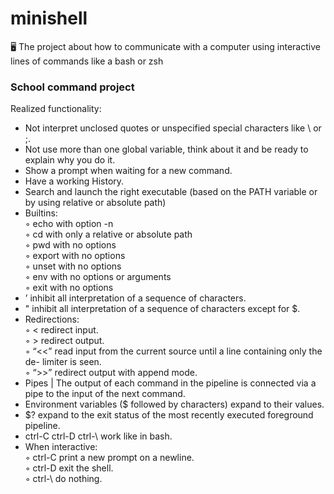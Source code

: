 # minishell

🖥  The project about how to communicate with a computer using interactive lines of commands like a bash or zsh

### School command project

Realized functionality:
* Not interpret unclosed quotes or unspecified special characters like \ or ;.
* Not use more than one global variable, think about it and be ready to explain why you do it.
* Show a prompt when waiting for a new command.
* Have a working History.
* Search and launch the right executable (based on the PATH variable or by using relative or absolute path)
* Builtins:<br/>
◦ echo with option -n<br/>
◦ cd with only a relative or absolute path<br/>
◦ pwd with no options<br/>
◦ export with no options<br/>
◦ unset with no options<br/>
◦ env with no options or arguments<br/>
◦ exit with no options<br/>
* ’ inhibit all interpretation of a sequence of characters.
* " inhibit all interpretation of a sequence of characters except for $.
* Redirections:<br/>
◦ < redirect input. <br/>
◦ > redirect output. <br/>
◦ “<<” read input from the current source until a line containing only the de- limiter is seen. <br/>
◦ “>>” redirect output with append mode. <br/>
* Pipes | The output of each command in the pipeline is connected via a pipe to the
input of the next command.<br/>
* Environment variables ($ followed by characters) expand to their values.
* $? expand to the exit status of the most recently executed foreground pipeline.
* ctrl-C ctrl-D ctrl-\ work like in bash.
* When interactive:<br/>
◦ ctrl-C print a new prompt on a newline. <br/>
◦ ctrl-D exit the shell. <br/>
◦ ctrl-\ do nothing. <br/>
